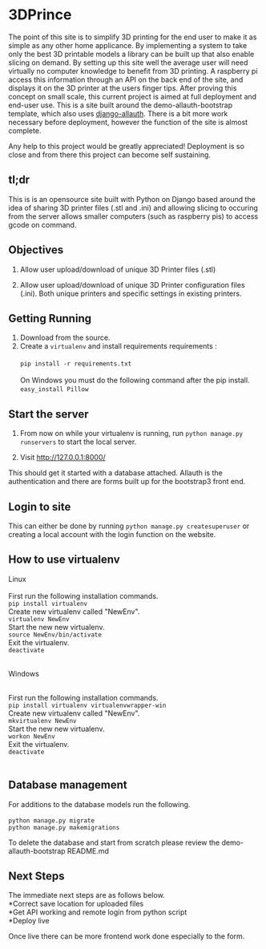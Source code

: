 # 3DPrince

The point of this site is to simplify 3D printing for the end user to make it as simple as any other home applicance. By implementing a system to take only the best 3D printable models a library can be built up that also enable slicing on demand.  By setting up this site well the average user will need virtually no computer knowledge to benefit from 3D printing. A raspberry pi access this information through an API on the back end of the site, and displays it on the 3D printer at the users finger tips.  After proving this concept on small scale, this current project is aimed at full deployment and end-user use. This is a site built around the demo-allauth-bootstrap template, which also uses [django-allauth](https://github.com/pennersr/django-allauth). There is a bit more work necessary before deployment, however the function of the site is almost complete. 

Any help to this project would be greatly appreciated! Deployment is so close and from there this project can become self sustaining.

## tl;dr

This is is an opensource site built with Python on Django based around the idea of sharing 3D printer files (.stl and .ini) and allowing slicing to occuring from the server allows smaller computers (such as raspberry pis) to access gcode on command. 

## Objectives

1. Allow user upload/download of unique 3D Printer files (.stl)

2. Allow user upload/download of unique 3D Printer configuration files (.ini). Both unique printers and specific settings in existing printers.


## Getting Running

1. Download from the source.
2. Create a ``virtualenv`` and install requirements requirements : <br> <br>``pip install -r requirements.txt``<br>
<br> On Windows you must do the following command after the pip install.
<br>``easy_install Pillow``<br>

## Start the server

1. From now on while your virtualenv is running, run ``python manage.py runservers`` to start the local server.

2. Visit http://127.0.0.1:8000/


This should get it started with a database attached. Allauth is the authentication and there are forms built up for the bootstrap3 front end.


## Login to site

This can either be done by running ``python manage.py createsuperuser`` or creating a local account with the login function on the website. 

## How to use virtualenv

Linux<br><br>
First run the following installation commands.<br>
``pip install virtualenv`` <br>
Create new virtualenv called "NewEnv". <br>
``virtualenv NewEnv`` <br>
Start the new new virtualenv. <br>
``source NewEnv/bin/activate`` <br>
Exit the virtualenv.<br>
``deactivate`` <br><br>

Windows<br><br>

First run the following installation commands.<br>
``pip install virtualenv virtualenvwrapper-win`` <br>
Create new virtualenv called "NewEnv". <br>
``mkvirtualenv NewEnv`` <br>
Start the new new virtualenv. <br>
``workon NewEnv`` <br>
Exit the virtualenv.<br>
``deactivate`` <br><br>



## Database management

For additions to the database models run the following. <br><br> ``python manage.py migrate``<br>
``python manage.py makemigrations``

To delete the database and start from scratch please review the demo-allauth-bootstrap README.md

## Next Steps

The immediate next steps are as follows below. <br> *Correct save location for uploaded files<br>
	*Get API working and remote login from python script <br>
    *Deploy live


Once live there can be more frontend work done especially to the form.

